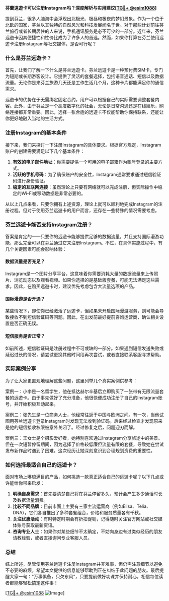 **芬蘭遠遊卡可以注册Instagram吗？深度解析与实用建议[[TG💪+ @esim1088](https://t.me/s/esim1088)]**

提到芬兰，很多人脑海中会浮现出北极光、极昼和极夜的梦幻景象。作为一个位于北欧的国家，芬兰以其独特的自然风光和科技发展闻名于世。对于那些计划前往芬兰旅行或者长期居住的人来说，手机通讯服务是必不可少的一部分。近年来，芬兰远遊卡因其便捷性和性价比成为了许多人的首选。然而，如果你打算在芬兰使用远遊卡注册Instagram等社交媒体，是否可行呢？

### 什么是芬兰远遊卡？

首先，让我们了解一下什么是芬兰远遊卡。芬兰远遊卡是一种预付费SIM卡，专门为短期或长期游客设计。它提供了灵活的套餐选择，包括语音通话、短信以及数据流量。无论你是来芬兰旅游几天还是工作生活几个月，这种卡片都能满足你的通信需求。

远遊卡的优势在于无需绑定固定合约，用户可以根据自己的实际需要调整套餐内容。此外，由于芬兰是一个高度数字化的社会，无论是日常沟通还是在线娱乐，网络连接都非常重要。因此，选择一张合适的远遊卡不仅能帮助你保持联系，还能让你更好地融入当地的生活方式。

### 注册Instagram的基本条件

接下来，我们来探讨一下注册Instagram的具体要求。根据官方规定，Instagram账户的创建需要满足以下几个基本条件：

1. **有效的电子邮件地址**：你需要提供一个可用的电子邮箱作为账号登录的主要方式。
2. **活跃的手机号码**：为了确保账户的安全性，Instagram通常要求通过短信验证码进行身份验证。
3. **稳定的互联网连接**：虽然理论上只要有网络就可以完成注册，但实际操作中稳定的Wi-Fi或移动数据是非常必要的。

从以上几点来看，只要你拥有上述资源，理论上就可以顺利地完成Instagram的注册过程。但对于使用芬兰远遊卡的用户而言，还存在一些特殊的情况需要考虑。

### 芬兰远遊卡能否支持Instagram注册？

答案是肯定的——只要你的远遊卡能够提供足够的数据流量，并且支持国际漫游功能，那么完全可以在芬兰通过它来注册Instagram。不过，在具体实施过程中，有几个关键因素可能会影响体验：

#### 数据流量是否充足？
Instagram是一个图片分享平台，这意味着你需要消耗大量的数据流量来上传照片、浏览动态以及观看视频。如果你选择的是基础版套餐，可能无法满足这些需求。因此，在购买远遊卡时，建议优先考虑包含大流量选项的产品。

#### 国际漫游是否开通？
某些情况下，即使你已经激活了远遊卡，但如果未开启国际漫游服务，则可能会导致接收不到短信验证码等问题。因此，在出发前最好提前咨询运营商，确认相关设置是否正确无误。

#### 短信服务是否正常？
如前所述，短信验证码是注册过程中不可或缺的一部分。如果遇到短信发送失败或延迟过长的情况，请尝试更换其他时间段再次尝试，或者直接联系客服寻求帮助。

### 实际案例分享

为了让大家更直观地理解这些问题，这里列举几个真实案例供参考：

案例一：小李是一名留学生，他在抵达赫尔辛基后立即购买了一张带有无限流量套餐的远遊卡。由于事先做好了充分准备，他很快便成功注册了自己的Instagram账号，并开始积极互动起来。

案例二：张先生是一位商务人士，他经常往返于中国与欧洲之间。有一次，当他试图用芬兰远遊卡登录Instagram时发现无法收到验证码。后来经过检查才发现原来是他的短信接收权限被意外关闭了。经过修复之后，问题迎刃而解。

案例三：王女士是个摄影爱好者，她特别喜欢通过Instagram分享旅途中的美景。但在一次短暂停留期间，因为选择了价格较低廉但流量有限的套餐，导致她在尝试发布新作品时遇到了困难。这次经历让她深刻意识到合理规划资费的重要性。

### 如何选择最适合自己的远遊卡？

面对市场上琳琅满目的产品，如何挑选一款真正适合自己的远遊卡呢？以下几点或许能给你带来启发：

1. **明确自身需求**：首先要清楚自己将在芬兰停留多久，预计会产生多少通话时长及数据流量消费。
2. **比较不同品牌**：目前市面上主要有三家主流运营商（例如Elisa、Telia、DNA），它们各自推出了多种套餐组合，价格和服务质量各有千秋。
3. **关注优惠活动**：有时特定时期会有折扣促销，记得随时关注官方网站或社交媒体账号获取最新资讯。
4. **咨询专业人士**：如果你对某些细节不太确定，不妨向身边有过类似经历的朋友请教经验，或者直接询问专业客服人员。

### 总结

综上所述，尽管使用芬兰远遊卡注册Instagram并非难事，但仍需注意细节以避免不必要的麻烦。希望本文提供的信息能够帮助到正在纠结于此问题的朋友。最后提醒大家一句：“万事俱备，只欠东风”，只要提前做好功课并保持耐心，相信每位读者都能够轻松搞定这件事！

[[TG💪+ @esim1088](https://t.me/s/esim1088) ![Image](https://i.postimg.cc/4NQfJmqS/Snipaste-2025-05-13-00-14-12.png)]